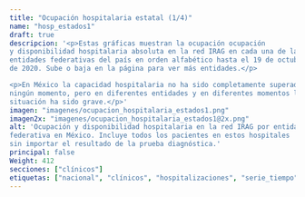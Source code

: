```yaml
---
title: "Ocupación hospitalaria estatal (1/4)"
name: "hosp_estados1"
draft: true
descripcion: '<p>Estas gráficas muestran la ocupación ocupación
y disponibilidad hospitalaria absoluta en la red IRAG en cada una de las
entidades federativas del país en orden alfabético hasta el 19 de octubre
de 2020. Sube o baja en la página para ver más entidades.</p>

<p>En México la capacidad hospitalaria no ha sido completamente superada en
ningún momento, pero en diferentes entidades y en diferentes momentos la
situación ha sido grave.</p>'
imagen: "imagenes/ocupacion_hospitalaria_estados1.png"
imagen2x: "imagenes/ocupacion_hospitalaria_estados1@2x.png"
alt: 'Ocupación y disponibilidad hospitalaria en la red IRAG por entidad
federativa en México. Incluye todos los pacientes en estos hospitales
sin importar el resultado de la prueba diagnóstica.'
principal: false
Weight: 412
secciones: ["clínicos"]
etiquetas: ["nacional", "clínicos", "hospitalizaciones", "serie_tiempo", "estados"]
---
```

